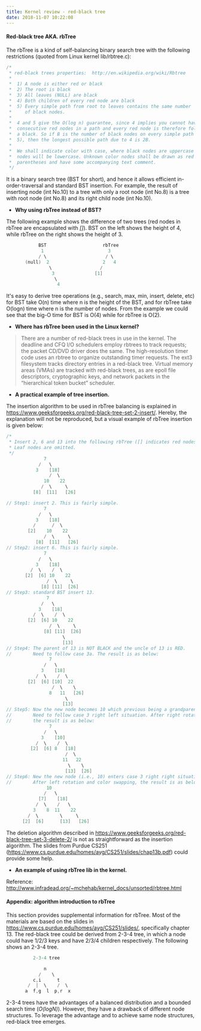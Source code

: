 ```yaml
---
title: Kernel review - red-black tree
date: 2018-11-07 10:22:08
---
```


#### **Red-black tree AKA. rbTree**

The rbTree is a kind of self-balancing binary search tree with the following restrictions (quoted from Linux kernel lib/rbtree.c):

```c
/*
 * red-black trees properties:  http://en.wikipedia.org/wiki/Rbtree
 *
 *  1) A node is either red or black
 *  2) The root is black
 *  3) All leaves (NULL) are black
 *  4) Both children of every red node are black
 *  5) Every simple path from root to leaves contains the same number
 *     of black nodes.
 *
 *  4 and 5 give the O(log n) guarantee, since 4 implies you cannot have two
 *  consecutive red nodes in a path and every red node is therefore followed by
 *  a black. So if B is the number of black nodes on every simple path (as per
 *  5), then the longest possible path due to 4 is 2B.
 *
 *  We shall indicate color with case, where black nodes are uppercase and red
 *  nodes will be lowercase. Unknown color nodes shall be drawn as red within
 *  parentheses and have some accompanying text comment.
 */
```

It is a binary search tree (BST for short), and hence it allows efficient in-order-traversal and standard BST insertion. For example, the result of inserting node (int No.10) to a tree with only a root node (int No.8) is a tree with root node (int No.8) and its right child node (int No.10).

* **Why using rbTree instead of BST?**

The following example shows the difference of two trees (red nodes in rbTree are encapsulated with *[]*). BST on the left shows the height of 4, while rbTree on the right shows the height of 3.

```c
            BST                     rbTree
             1                        3
            / \                      / \
       (null)  2                    2   4
                \                  /
                 3               [1]
                  \
                   4

```

It's easy to derive tree operations (e.g., search, max, min, insert, delete, etc) for BST take O(n) time where n is the height of the BST, and for rbTree take O(logn) time where n is the number of nodes. From the example we could see that the big-O time for BST is O(4) while for rbTree is O(2).

* **Where has rbTree been used in the Linux kernel?**

> There are a number of red-black trees in use in the kernel. The deadline and CFQ I/O schedulers employ rbtrees to track requests; the packet CD/DVD driver does the same. The high-resolution timer code uses an rbtree to organize outstanding timer requests. The ext3 filesystem tracks directory entries in a red-black tree. Virtual memory areas (VMAs) are tracked with red-black trees, as are epoll file descriptors, cryptographic keys, and network packets in the “hierarchical token bucket” scheduler.

* **A practical example of tree insertion.**

The insertion algorithm to be used in rbTree balancing is explained in https://www.geeksforgeeks.org/red-black-tree-set-2-insert/. Hereby, the explanation will not be reproduced, but a visual example of rbTree insertion is given below:

```c
/*
 * Insert 2, 6 and 13 into the following rbTree ([] indicates red nodes).
 * Leaf nodes are omitted.
 */
              7
            /   \
           3    [18]
                /  \
              10    22
             /  \     \
          [8]  [11]   [26]

// Step1: insert 2. This is fairly simple.
              7
            /   \
           3    [18]
          /      /  \
        [2]    10    22
              /  \     \
           [8]  [11]   [26]
// Step2: insert 6. This is fairly simple.
              7
            /   \
           3    [18]
         /  \    /  \
       [2]  [6] 10    22
               /  \     \
             [8] [11]  [26]
// Step3: standard BST insert 13.
               7
             /   \
            3    [18]
          /  \    /  \
        [2]  [6] 10    22
                /  \     \
              [8] [11]  [26]
                     \
                     [13]
// Step4: The parent of 13 is NOT BLACK and the uncle of 13 is RED.
//        Need to follow case 3a. The result is as below:
                7
              /   \
             3    [18]
           /  \    /  \
        [2]  [6] [10]  22
                 /  \    \
                8   11   [26]
                      \
                     [13]
// Step5: Now the new node becomes 10 which previous being a grandparent.
//        Need to follow case 3 right left situation. After right rotation,
//        the result is as below:
                7
              /   \
             3    [10]
           /  \    /  \
         [2]  [6] 8   [18]
                      /  \
                     11   22  
                       \    \
                      [13]  [26]
// Step6: New the new node (i.e., 10) enters case 3 right right situation.
//        After left rotation and color swapping, the result is as below:
               10
              /   \
            [7]    [18]
           /  \    /   \
          3    8  11    22
        /  \        \     \
      [2]  [6]      [13]   [26]
```

The deletion algorithm described in https://www.geeksforgeeks.org/red-black-tree-set-3-delete-2/ is not as straightforward as the insertion algorithm. The slides from Purdue CS251 (https://www.cs.purdue.edu/homes/ayg/CS251/slides/chap13b.pdf) could provide some help.

* **An example of using rbTree lib in the kernel.**

Reference: http://www.infradead.org/~mchehab/kernel_docs/unsorted/rbtree.html

#### **Appendix: algorithm introduction to rbTree**

This section provides supplemental information for rbTree. Most of the materials are based on the slides in  https://www.cs.purdue.edu/homes/ayg/CS251/slides/, specifically chapter 13. The red-black tree could be derived from 2-3-4 tree, in which a node could have 1/2/3 keys and have 2/3/4 children respectively. The following shows an 2-3-4 tree.

```c
          2-3-4 tree

              n
            /    \
          c,i      t 
        /  |  \    /  \ 
       a  f,g  l  p,r  x
```

2-3-4 trees have the advantages of a balanced distribution and a bounded search time (*O(logN)*). However, they have a drawback of different node structures. To leverage the advantage and to achieve same node structures, red-black tree emerges.